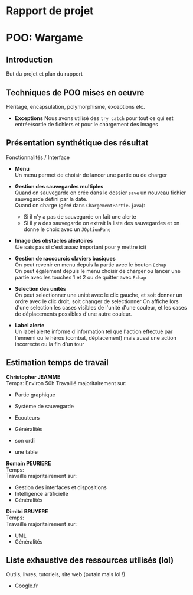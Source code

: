 # **Rapport de projet** 
# POO: Wargame

## Introduction

But du projet et plan du rapport

## Techniques de POO mises en oeuvre

Héritage, encapsulation, polymorphisme, exceptions etc.

+ **Exceptions**
Nous avons utilisé des ```try catch``` pour tout ce qui est entrée/sortie de fichiers et pour le chargement des images

## Présentation synthétique des résultat

Fonctionnalités / Interface

+ **Menu**  
Un menu permet de choisir de lancer une partie ou de charger

+ **Gestion des sauvegardes multiples**     
Quand on sauvegarde on crée dans le dossier ```save``` un nouveau fichier sauvegarde défini par la date.    
Quand on charge (géré dans ```ChargementPartie.java```):
    - Si il n'y a pas de sauvegarde on fait une alerte
    - Si il y a des sauvegarde on extrait la liste des sauvegardes et on donne le choix avec un ```JOptionPane```

+ **Image des obstacles aléatoires**    
(Je sais pas si c'est assez important pour y mettre ici)

+ **Gestion de raccourcis claviers basiques**   
On peut revenir en menu depuis la partie avec le bouton ```Echap```     
On peut également depuis le menu choisir de charger ou lancer une partie avec les touches 1 et 2 ou de quitter avec ```Echap```

+ **Selection des unités**  
On peut selectionner une unité avec le clic gauche, et soit donner un ordre avec le clic droit, soit changer de selectionner
On affiche lors d'une selection les cases visibles de l'unité d'une couleur, et les cases de déplacements possibles d'une autre couleur.

+ **Label alerte**  
Un label alerte informe d'information tel que l'action effectué par l'ennemi ou le héros (combat, déplacement) mais aussi une action incorrecte ou la fin d'un tour

## Estimation temps de travail

**Christopher JEAMME**  
Temps: Environ 50h
Travaillé majoritairement sur:
+ Partie graphique
+ Système de sauvegarde
+ Ecouteurs
+ Généralités


+ son ordi
+ une table

**Romain PEURIERE**  
Temps:  
Travaillé majoritairement sur:
+ Gestion des interfaces et dispositions
+ Intelligence artificielle
+ Généralités

**Dimitri BRUYERE**  
Temps:  
Travaillé majoritairement sur:
+ UML
+ Généralités

## Liste exhaustive des ressources utilisés (lol)

Outils, livres, tutoriels, site web
(putain mais lol !)

+ Google.fr